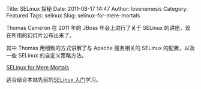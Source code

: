 Title: SELinux 探秘
Date: 2011-08-17 14:47
Author: lovenemesis
Category: Featured
Tags: selinux
Slug: selinux-for-mere-mortals

Thomas Cameron 在 2011 年的 JBoss 年会上进行了关于 SELinux
的讲座，现在所用的幻灯片公布出来了。

其中 Thomas 用细致的方式讲解了与 Apache 服务相关的 SELinux
的配置，以及一些 SELinux 的自定义策略方法。

[SELinux for Mere
Mortals](http://www.redhat.com/summit/2011/presentations/summit/decoding_the_code/wednesday/cameron_w_530_selinux_for_mere_mortals.pdf)

适合结合本站先前的[SELinux
入门](http://linuxtoy.org/archives/selinux-introduction.html)学习。
